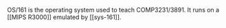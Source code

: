 OS/161 is the operating system used to teach COMP3231/3891. It runs on a [[MIPS R3000]] emulated by [[sys-161]].
